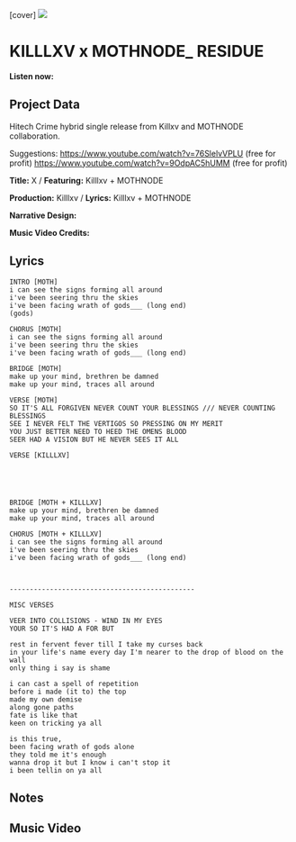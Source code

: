 [cover] ![](57175019_319474918741616_8502199518755923887_n.jpg)

# KILLLXV x MOTHNODE_ RESIDUE

**Listen now:** 

## Project Data

Hitech Crime hybrid single release from Killxv and MOTHNODE collaboration.

Suggestions: https://www.youtube.com/watch?v=76SlelvVPLU (free for profit)
https://www.youtube.com/watch?v=9OdpAC5hUMM (free for profit)

**Title:** X / **Featuring:** Killlxv + MOTHNODE

**Production:** Killlxv / **Lyrics:** Killlxv + MOTHNODE

**Narrative Design:**

**Music Video Credits:**

## Lyrics

```
INTRO [MOTH]
i can see the signs forming all around
i've been seering thru the skies
i've been facing wrath of gods___ (long end)
(gods)

CHORUS [MOTH]
i can see the signs forming all around
i've been seering thru the skies
i've been facing wrath of gods___ (long end)

BRIDGE [MOTH]
make up your mind, brethren be damned
make up your mind, traces all around

VERSE [MOTH]
SO IT'S ALL FORGIVEN NEVER COUNT YOUR BLESSINGS /// NEVER COUNTING BLESSINGS
SEE I NEVER FELT THE VERTIGOS SO PRESSING ON MY MERIT
YOU JUST BETTER NEED TO HEED THE OMENS BLOOD 
SEER HAD A VISION BUT HE NEVER SEES IT ALL

VERSE [KILLLXV]





BRIDGE [MOTH + KILLLXV]
make up your mind, brethren be damned
make up your mind, traces all around

CHORUS [MOTH + KILLLXV]
i can see the signs forming all around
i've been seering thru the skies
i've been facing wrath of gods___ (long end)



----------------------------------------------

MISC VERSES

VEER INTO COLLISIONS - WIND IN MY EYES
YOUR SO IT'S HAD A FOR BUT

rest in fervent fever till I take my curses back
in your life's name every day I'm nearer to the drop of blood on the wall
only thing i say is shame

i can cast a spell of repetition 
before i made (it to) the top
made my own demise
along gone paths
fate is like that
keen on tricking ya all 

is this true,
been facing wrath of gods alone
they told me it's enough
wanna drop it but I know i can't stop it
i been tellin on ya all

```

## Notes

## Music Video
